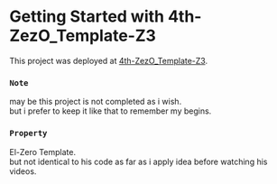 # Getting Started with 4th-ZezO_Template-Z3

This project was deployed at [4th-ZezO_Template-Z3](https://asdmnf.github.io/4th-ZezO_Template-Z3).

### `Note`

may be this project is not completed as i wish.\
but i prefer to keep it like that to remember my begins.

### `Property`
El-Zero Template.\
but not identical to his code as far as i apply idea before watching his videos.